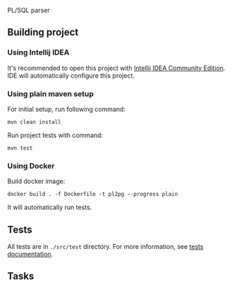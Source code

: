 PL/SQL parser

## Building project

### Using Intellij IDEA

It's recommended to open this project with [Intellij IDEA Community Edition](https://www.jetbrains.com/idea/). IDE will
automatically configure this project.

### Using plain maven setup

For initial setup, run following command:

```
mvn clean install
```

Run project tests with command:

```
mvn test
```

### Using Docker

Build docker image:

```
docker build . -f Dockerfile -t pl2pg --progress plain
```

It will automatically run tests.

## Tests

All tests are in `./src/test` directory. For more information, see [tests documentation](./src/test/README.md).

## Tasks


